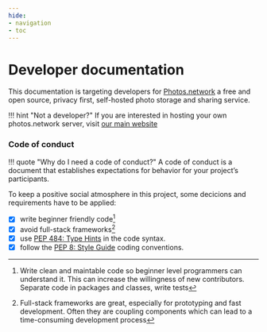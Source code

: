 ```yaml
---
hide:
- navigation
- toc
---
```

# Developer documentation

This documentation is targeting developers for [Photos.network](https://photos.network) a free and open source, privacy first, self-hosted photo storage and sharing service.

!!! hint "Not a developer?"
    If you are interested in hosting your own photos.network server, visit [our main website](https://photos.network)


### Code of conduct

!!! quote "Why do I need a code of conduct?"
    A code of conduct is a document that establishes expectations for behavior for your project’s participants.

To keep a positive social atmosphere in this project, some decicions and requirements have to be applied:

- [x] write beginner friendly code[^1]
- [x] avoid full-stack frameworks[^2]
- [x] use [PEP 484: Type Hints](https://www.python.org/dev/peps/pep-0484/) in the code syntax.
- [x] follow the [PEP 8: Style Guide](https://www.python.org/dev/peps/pep-0008/) coding conventions.

[^1]: Write clean and maintable code so beginner level programmers can understand it. 
This can increase the willingness of new contributors.
Separate code in packages and classes, write tests
[^2]: Full-stack frameworks are great, especially for prototyping and fast development. Often they are coupling components which can lead to a time-consuming development process  
